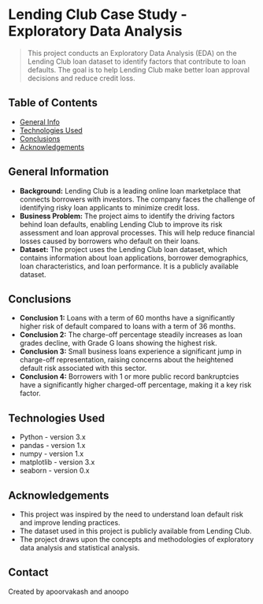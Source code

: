 # Lending Club Case Study - Exploratory Data Analysis

> This project conducts an Exploratory Data Analysis (EDA) on the Lending Club loan dataset to identify factors that contribute to loan defaults. The goal is to help Lending Club make better loan approval decisions and reduce credit loss.

## Table of Contents
* [General Info](#general-information)
* [Technologies Used](#technologies-used)
* [Conclusions](#conclusions)
* [Acknowledgements](#acknowledgements)

## General Information
- **Background:** Lending Club is a leading online loan marketplace that connects borrowers with investors. The company faces the challenge of identifying risky loan applicants to minimize credit loss.
- **Business Problem:** The project aims to identify the driving factors behind loan defaults, enabling Lending Club to improve its risk assessment and loan approval processes. This will help reduce financial losses caused by borrowers who default on their loans.
- **Dataset:** The project uses the Lending Club loan dataset, which contains information about loan applications, borrower demographics, loan characteristics, and loan performance. It is a publicly available dataset.

## Conclusions
- **Conclusion 1:** Loans with a term of 60 months have a significantly higher risk of default compared to loans with a term of 36 months.
- **Conclusion 2:**  The charge-off percentage steadily increases as loan grades decline, with Grade G loans showing the highest risk.
- **Conclusion 3:**  Small business loans experience a significant jump in charge-off representation, raising concerns about the heightened default risk associated with this sector.
- **Conclusion 4:** Borrowers with 1 or more public record bankruptcies have a significantly higher charged-off percentage, making it a key risk factor.


## Technologies Used
- Python - version 3.x
- pandas - version 1.x
- numpy - version 1.x
- matplotlib - version 3.x
- seaborn - version 0.x

## Acknowledgements
- This project was inspired by the need to understand loan default risk and improve lending practices.
- The dataset used in this project is publicly available from Lending Club. 
- The project draws upon the concepts and methodologies of exploratory data analysis and statistical analysis.


## Contact
Created by apoorvakash and anoopo
